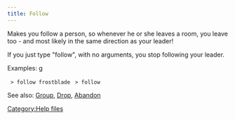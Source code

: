 ```yaml
---
title: Follow
---
```


Makes you follow a person, so whenever he or she leaves a room, you
leave too - and most likely in the same direction as your leader!

If you just type "follow", with no arguments, you stop following your
leader.

Examples: <nowiki>g

` > follow frostblade`
` > follow`

</pre>

See also: [Group](Group "wikilink"), [Drop](Drop "wikilink"),
[Abandon](Abandon "wikilink")

[Category:Help files](Category:Help_files "wikilink")